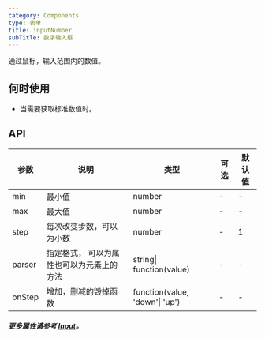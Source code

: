 ```yaml
---
category: Components
type: 表单
title: inputNumber  
subTitle: 数字输入框
---
```


通过鼠标，输入范围内的数值。

## 何时使用
- 当需要获取标准数值时。



## API 
| 参数   | 说明                                      | 类型                           | 可选 | 默认值 |
| ------ | ----------------------------------------- | ------------------------------ | ---- | ------ |
| min    | 最小值                                    | number                         | -    | -      |
| max    | 最大值                                    | number                         | -    | -      |
| step   | 每次改变步数，可以为小数                  | number                         | -    | 1      |
| parser | 指定格式， 可以为属性也可以为元素上的方法 | string\| function(value)       | -    | -      |
| onStep | 增加，删减的毁掉函数                      | function(value, 'down'\| 'up') | -    | -      |

##### 更多属性请参考 [Input](/components/input/#API)。